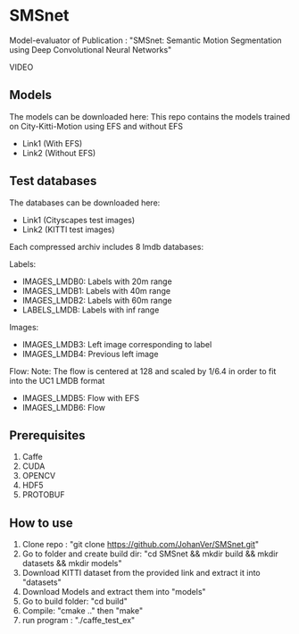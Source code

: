 # SMSnet
Model-evaluator of Publication : "SMSnet: Semantic Motion Segmentation using Deep Convolutional Neural Networks"

VIDEO

## Models
The models can be downloaded here:
This repo contains the models trained on City-Kitti-Motion using EFS and without EFS
- Link1 (With EFS)
- Link2 (Without EFS)

## Test databases
The databases can be downloaded here:
- Link1 (Cityscapes test images)
- Link2 (KITTI test images)

Each compressed archiv includes 8 lmdb databases:

Labels:
- IMAGES_LMDB0: Labels with 20m range
- IMAGES_LMDB1: Labels with 40m range
- IMAGES_LMDB2: Labels with 60m range
- LABELS_LMDB:  Labels with inf range

Images:
- IMAGES_LMDB3: Left image corresponding to label
- IMAGES_LMDB4: Previous left image

Flow:
Note: The flow is centered at 128 and scaled by 1/6.4 in order to fit into the UC1 LMDB format
- IMAGES_LMDB5: Flow with EFS 
- IMAGES_LMDB6: Flow

## Prerequisites
1. Caffe
2. CUDA
3. OPENCV
4. HDF5
5. PROTOBUF

## How to use
1. Clone repo : "git clone https://github.com/JohanVer/SMSnet.git"
2. Go to folder and create build dir: "cd SMSnet && mkdir build && mkdir datasets && mkdir models"
3. Download KITTI dataset from the provided link and extract it into "datasets"
4. Download Models and extract them into "models"
4. Go to build folder: "cd build"
5. Compile: "cmake .." then "make"
6. run program : "./caffe_test_ex"
